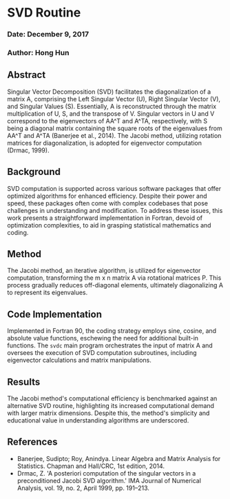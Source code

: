 # SVD Routine

### Date: December 9, 2017

### Author: Hong Hun

## Abstract
Singular Vector Decomposition (SVD) facilitates the diagonalization of a matrix A, comprising the Left Singular Vector (U), Right Singular Vector (V), and Singular Values (S). Essentially, A is reconstructed through the matrix multiplication of U, S, and the transpose of V. Singular vectors in U and V correspond to the eigenvectors of AA^T and A^TA, respectively, with S being a diagonal matrix containing the square roots of the eigenvalues from AA^T and A^TA (Banerjee et al., 2014). The Jacobi method, utilizing rotation matrices for diagonalization, is adopted for eigenvector computation (Drmac, 1999).

## Background
SVD computation is supported across various software packages that offer optimized algorithms for enhanced efficiency. Despite their power and speed, these packages often come with complex codebases that pose challenges in understanding and modification. To address these issues, this work presents a straightforward implementation in Fortran, devoid of optimization complexities, to aid in grasping statistical mathematics and coding.

## Method
The Jacobi method, an iterative algorithm, is utilized for eigenvector computation, transforming the m x n matrix A via rotational matrices P. This process gradually reduces off-diagonal elements, ultimately diagonalizing A to represent its eigenvalues.

## Code Implementation
Implemented in Fortran 90, the coding strategy employs sine, cosine, and absolute value functions, eschewing the need for additional built-in functions. The `svdc` main program orchestrates the input of matrix A and oversees the execution of SVD computation subroutines, including eigenvector calculations and matrix manipulations.

## Results
The Jacobi method's computational efficiency is benchmarked against an alternative SVD routine, highlighting its increased computational demand with larger matrix dimensions. Despite this, the method's simplicity and educational value in understanding algorithms are underscored.

## References
- Banerjee, Sudipto; Roy, Anindya. Linear Algebra and Matrix Analysis for Statistics. Chapman and Hall/CRC, 1st edition, 2014.
- Drmac, Z. 'A posteriori computation of the singular vectors in a preconditioned Jacobi SVD algorithm.' IMA Journal of Numerical Analysis, vol. 19, no. 2, April 1999, pp. 191–213.
